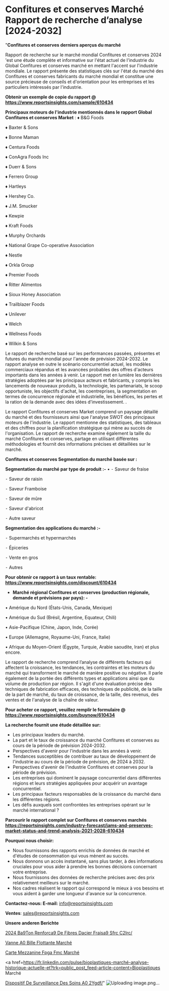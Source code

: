 # Confitures et conserves Marché Rapport de recherche d’analyse [2024-2032]

"<strong>Confitures et conserves derniers aperçus du marché</strong>

Rapport de recherche sur le marché mondial Confitures et conserves 2024 'est une étude complète et informative sur l'état actuel de l'industrie du Global Confitures et conserves marché en mettant l'accent sur l'industrie mondiale. Le rapport présente des statistiques clés sur l'état du marché des Confitures et conserves fabricants du marché mondial et constitue une source précieuse de conseils et d'orientation pour les entreprises et les particuliers intéressés par l'industrie.

<strong>Obtenir un exemple de copie du rapport @ <a href=https://www.reportsinsights.com/sample/610434>https://www.reportsinsights.com/sample/610434</a></strong>

<strong>Principaux moteurs de l'industrie mentionnés dans le rapport Global Confitures et conserves Market</strong> :
♦ B&G Foods

♦ Baxter & Sons

♦ Bonne Maman

♦ Centura Foods

♦ ConAgra Foods Inc

♦ Duerr & Sons

♦ Ferrero Group

♦ Hartleys

♦ Hershey Co.

♦ J.M. Smucker

♦ Kewpie

♦ Kraft Foods

♦ Murphy Orchards

♦ National Grape Co-operative Association

♦ Nestle

♦ Orkla Group

♦ Premier Foods

♦ Ritter Alimentos

♦ Sioux Honey Association

♦ Trailblazer Foods

♦ Unilever

♦ Welch

♦ Wellness Foods

♦ Wilkin & Sons

Le rapport de recherche basé sur les performances passées, présentes et futures du marché mondial pour l'année de prévision 2024-2032. Le rapport analyse en outre le scénario concurrentiel actuel, les modèles commerciaux répandus et les avancées probables des offres d'acteurs importants dans les années à venir. Le rapport met en lumière les dernières stratégies adoptées par les principaux acteurs et fabricants, y compris les lancements de nouveaux produits, la technologie, les partenariats, le scoop opportuniste, les objectifs d'achat, les coentreprises, la segmentation en termes de concurrence régionale et industrielle, les bénéfices, les pertes et la ration de la demande avec des idées d'investissement. .

Le rapport Confitures et conserves Market comprend un paysage détaillé du marché et des fournisseurs ainsi que l'analyse SWOT des principaux moteurs de l'industrie. Le rapport mentionne des statistiques, des tableaux et des chiffres pour la planification stratégique qui mène au succès de l'organisation. Le rapport de recherche examine également la taille du marché Confitures et conserves, partage en utilisant différentes méthodologies et fournit des informations précises et détaillées sur le marché.

<strong>Confitures et conserves Segmentation du marché basée sur :</strong>

<strong>Segmentation du marché par type de produit :-</strong>
•
⁃ Saveur de fraise

⁃ Saveur de raisin

⁃ Saveur Framboise

⁃ Saveur de mûre

⁃ Saveur d'abricot

⁃ Autre saveur

<strong>Segmentation des applications du marché :-</strong>

⁃ Supermarchés et hypermarchés

⁃ Épiceries

⁃ Vente en gros

⁃ Autres

<strong>Pour obtenir ce rapport à un taux rentable: <a href=https://www.reportsinsights.com/discount/610434>https://www.reportsinsights.com/discount/610434</a></strong>
<ul>
  <li><strong>Marché régional Confitures et conserves (production régionale, demande et prévisions par pays): -</strong></li>
</ul>
• Amérique du Nord (États-Unis, Canada, Mexique)

• Amérique du Sud (Brésil, Argentine, Equateur, Chili)

• Asie-Pacifique (Chine, Japon, Inde, Corée)

• Europe (Allemagne, Royaume-Uni, France, Italie)

• Afrique du Moyen-Orient (Égypte, Turquie, Arabie saoudite, Iran) et plus encore.

Le rapport de recherche comprend l’analyse de différents facteurs qui affectent la croissance, les tendances, les contraintes et les moteurs du marché qui transforment le marché de manière positive ou négative. Il parle également de la portée des différents types et applications ainsi que du volume de production par région. Il s'agit d'une évaluation précise des techniques de fabrication efficaces, des techniques de publicité, de la taille de la part de marché, du taux de croissance, de la taille, des revenus, des ventes et de l'analyse de la chaîne de valeur.

<strong>Pour acheter ce rapport, veuillez remplir le formulaire @   <a href=https://www.reportsinsights.com/buynow/610434>https://www.reportsinsights.com/buynow/610434</a></strong>

<strong>La recherche fournit une étude détaillée sur:</strong>
<ul>
  <li>Les principaux leaders du marché.</li>
  <li>La part et le taux de croissance du marché Confitures et conserves au cours de la période de prévision 2024-2032.</li>
  <li>Perspectives d'avenir pour l'industrie dans les années à venir.</li>
  <li>Tendances susceptibles de contribuer au taux de développement de l'industrie au cours de la période de prévision, de 2024 à 2032.</li>
  <li>Perspectives d'avenir de l'industrie Confitures et conserves pour la période de prévision.</li>
  <li>Les entreprises qui dominent le paysage concurrentiel dans différentes régions et leurs stratégies appliquées pour acquérir un avantage concurrentiel.</li>
  <li>Les principaux facteurs responsables de la croissance du marché dans les différentes régions.</li>
  <li>Les défis auxquels sont confrontées les entreprises opérant sur le marché international ?</li>
</ul>

<strong>Parcourir le rapport complet sur Confitures et conserves marchés <a href=https://reportsinsights.com/industry-forecast/jams-and-preserves-market-status-and-trend-analysis-2021-2028-610434>https://reportsinsights.com/industry-forecast/jams-and-preserves-market-status-and-trend-analysis-2021-2028-610434</a></strong>

<strong>Pourquoi nous choisir:</strong>
<ul>
  <li>Nous fournissons des rapports enrichis de données de marché et d'études de consommation qui vous mènent au succès.</li>
  <li>Nous donnons un accès instantané, sans plus tarder, à des informations cruciales pour vous aider à prendre les bonnes décisions concernant votre entreprise.</li>
  <li>Nous fournissons des données de recherche précises avec des prix relativement meilleurs sur le marché.</li>
  <li>Nos cadres réalisent le rapport qui correspond le mieux à vos besoins et vous aident à garder une longueur d'avance sur la concurrence.</li>
</ul>
<strong>Contactez-nous:
</strong><strong>E-mail:</strong> <a href=mailto:info@reportsinsights.com>info@reportsinsights.com</a>

<strong>Ventes</strong>: <a href=mailto:sales@reportsinsights.com>sales@reportsinsights.com</a>

<strong>Unsere anderen Berichte</strong>

<a href=https://www.linkedin.com/pulse/2024-b%C3%A9ton-renforc%C3%A9-de-fibres-dacier-frais%C3%A9-sfrc-c2irc/>2024 Ba9Ton Renforca9 De Fibres Dacier Fraisa9 Sfrc C2Irc/</a>

<a href=https://www.linkedin.com/pulse/vanne-%C3%A0-bille-flottante-march%C3%A9-2024-part-de-zxe0c/>Vanne A0 Bille Flottante Marché</a>

<a href=https://www.linkedin.com/pulse/carte-mezzanine-fpga-fmc-marché-analyse-des-dtg5c/>Carte Mezzanine Fpga Fmc Marché</a>

<a href=https://fr.linkedin.com/pulse/bioplastiques-marché-analyse-historique-actuelle-et?trk=public_post_feed-article-content>Bioplastiques Marché</a>

<a href=https://www.linkedin.com/pulse/dispositif-de-surveillance-des-soins-%C3%A0-2ygdf/>Dispositif De Surveillance Des Soins A0 2Ygdf/</a>"
![Uploading image.png…]()
